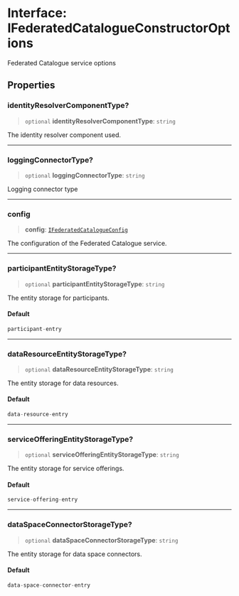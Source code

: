 # Interface: IFederatedCatalogueConstructorOptions

Federated Catalogue service options

## Properties

### identityResolverComponentType?

> `optional` **identityResolverComponentType**: `string`

The identity resolver component used.

***

### loggingConnectorType?

> `optional` **loggingConnectorType**: `string`

Logging connector type

***

### config

> **config**: [`IFederatedCatalogueConfig`](IFederatedCatalogueConfig.md)

The configuration of the Federated Catalogue service.

***

### participantEntityStorageType?

> `optional` **participantEntityStorageType**: `string`

The entity storage for participants.

#### Default

```ts
participant-entry
```

***

### dataResourceEntityStorageType?

> `optional` **dataResourceEntityStorageType**: `string`

The entity storage for data resources.

#### Default

```ts
data-resource-entry
```

***

### serviceOfferingEntityStorageType?

> `optional` **serviceOfferingEntityStorageType**: `string`

The entity storage for service offerings.

#### Default

```ts
service-offering-entry
```

***

### dataSpaceConnectorStorageType?

> `optional` **dataSpaceConnectorStorageType**: `string`

The entity storage for data space connectors.

#### Default

```ts
data-space-connector-entry
```
